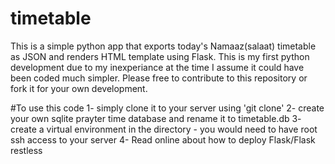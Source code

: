 # timetable
This is a simple python app that exports today's Namaaz(salaat) timetable as JSON and renders HTML template using Flask.
This is my first python development due to my inexperiance at the time I assume it could have been coded much simpler.
Please free to contribute to this repository or fork it for your own development.

#To use this code
1- simply clone it to your server using 'git clone'
2- create your own sqlite prayter time database and rename it to timetable.db
3- create a virtual environment in the directory - you would need to have root ssh access to your server
4- Read online about how to deploy Flask/Flask restless

